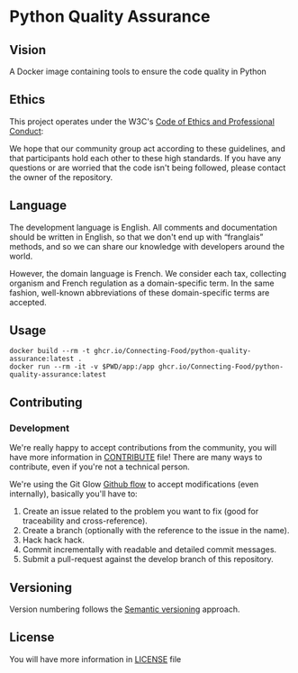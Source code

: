 # Python Quality Assurance

## Vision

A Docker image containing tools to ensure the code quality in Python

## Ethics

This project operates under the W3C's [Code of Ethics and Professional Conduct](https://www.w3.org/Consortium/cepc):

We hope that our community group act according to these guidelines, and that
participants hold each other to these high standards. If you have any questions
or are worried that the code isn't being followed, please contact the owner of the repository.

## Language

The development language is English. 
All comments and documentation should be written in English, 
so that we don't end up with “franglais” methods, and so 
we can share our knowledge with developers around the world.

However, the domain language is French. 
We consider each tax, collecting organism and French regulation as a domain-specific term. 
In the same fashion, well-known abbreviations of these domain-specific terms are accepted.

## Usage

```shell
docker build --rm -t ghcr.io/Connecting-Food/python-quality-assurance:latest .
docker run --rm -it -v $PWD/app:/app ghcr.io/Connecting-Food/python-quality-assurance:latest
```

## Contributing

### Development

We're really happy to accept contributions from the community, 
you will have more information in [CONTRIBUTE](CONTRIBUTE.md) file! 
There are many ways to contribute, 
even if you're not a technical person.

We're using the Git Glow [Github flow](https://guides.github.com/introduction/flow/) 
to accept modifications (even internally), basically you'll have to:

1. Create an issue related to the problem you want to fix (good for traceability and cross-reference).
2. Create a branch (optionally with the reference to the issue in the name).
3. Hack hack hack.
4. Commit incrementally with readable and detailed commit messages.
5. Submit a pull-request against the develop branch of this repository.

## Versioning

Version numbering follows the [Semantic versioning](http://semver.org/) approach.

## License

You will have more information in [LICENSE](LICENSE) file
